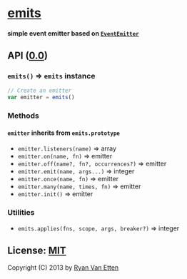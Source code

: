 # [emits](../../)
#### simple event emitter based on [`EventEmitter`](http://nodejs.org/api/events.html)

## API ([0.0](../../releases))

### `emits()` &rArr; `emits` instance

```js
// Create an emitter
var emitter = emits()
```

### Methods

#### `emitter` inherits from `emits.prototype`

- `emitter.listeners(name)` &rArr; array
- `emitter.on(name, fn)` &rArr; emitter
- `emitter.off(name?, fn?, occurrences?)` &rArr; emitter
- `emitter.emit(name, args...)` &rArr; integer
- `emitter.once(name, fn)` &rArr; emitter
- `emitter.many(name, times, fn)` &rArr; emitter
- `emitter.init()` &rArr; emitter

### Utilities

- `emits.applies(fns, scope, args, breaker?)` &rArr; integer

## License: [MIT](http://opensource.org/licenses/MIT)

Copyright (C) 2013 by [Ryan Van Etten](https://github.com/ryanve)